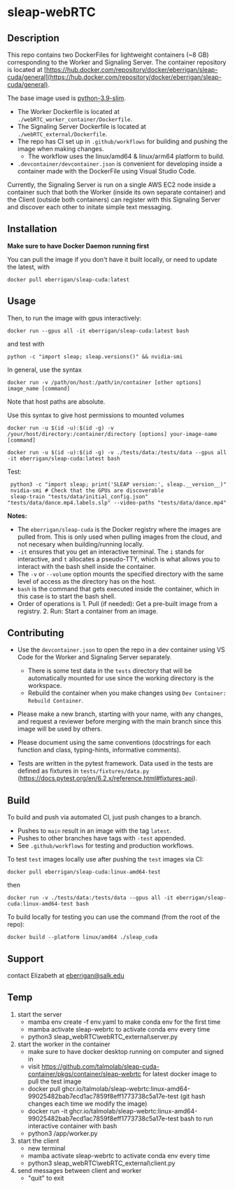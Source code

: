 # sleap-webRTC


## Description
This repo contains two DockerFiles for lightweight containers (~8 GB) corresponding to the Worker and Signaling Server. The container repository is located at [https://hub.docker.com/repository/docker/eberrigan/sleap-cuda/general](https://hub.docker.com/repository/docker/eberrigan/sleap-cuda/general).

The base image used is [python-3.9-slim](https://hub.docker.com/layers/library/python/3.9/images/sha256-8806b78efc2b334c3f6231ae21c43b029c1ae6ab56bdb6a4b95e58bbce85899a).
- The Worker Dockerfile is located at `./webRTC_worker_container/Dockerfile`.
- The Signaling Server Dockerfile is located at `./webRTC_external/Dockerfile`.
- The repo has CI set up in `.github/workflows` for building and pushing the image when making changes.
  - The workflow uses the linux/amd64 & linux/arm64 platform to build. 
- `.devcontainer/devcontainer.json` is convenient for developing inside a container made with the DockerFile using Visual Studio Code.

Currently, the Signaling Server is run on a single AWS EC2 node inside a container such that both the Worker (inside its own separate container) and the Client (outside both containers) can register with this Signaling Server and discover each other to initate simple text messaging.  


## Installation

**Make sure to have Docker Daemon running first**


You can pull the image if you don't have it built locally, or need to update the latest, with

```
docker pull eberrigan/sleap-cuda:latest
```

## Usage 

Then, to run the image with gpus interactively:

```
docker run --gpus all -it eberrigan/sleap-cuda:latest bash
```

and test with 

```
python -c "import sleap; sleap.versions()" && nvidia-smi
```

In general, use the syntax

```
docker run -v /path/on/host:/path/in/container [other options] image_name [command]
```

Note that host paths are absolute. 


Use this syntax to give host permissions to mounted volumes
```
docker run -u $(id -u):$(id -g) -v /your/host/directory:/container/directory [options] your-image-name [command]
```

```
docker run -u $(id -u):$(id -g) -v ./tests/data:/tests/data --gpus all -it eberrigan/sleap-cuda:latest bash
```

Test:

```
 python3 -c "import sleap; print('SLEAP version:', sleap.__version__)"
 nvidia-smi # Check that the GPUs are discoverable
 sleap-train "tests/data/initial_config.json" "tests/data/dance.mp4.labels.slp" --video-paths "tests/data/dance.mp4"
```

**Notes:**

- The `eberrigan/sleap-cuda` is the Docker registry where the images are pulled from. This is only used when pulling images from the cloud, and not necesary when building/running locally.
- `-it` ensures that you get an interactive terminal. The `i` stands for interactive, and `t` allocates a pseudo-TTY, which is what allows you to interact with the bash shell inside the container.
- The `-v` or `--volume` option mounts the specified directory with the same level of access as the directory has on the host.
- `bash` is the command that gets executed inside the container, which in this case is to start the bash shell.
- Order of operations is 1. Pull (if needed): Get a pre-built image from a registry. 2. Run: Start a container from an image.

## Contributing

- Use the `devcontainer.json` to open the repo in a dev container using VS Code for the Worker and Signaling Server separately.
  - There is some test data in the `tests` directory that will be automatically mounted for use since the working directory is the workspace.
  - Rebuild the container when you make changes using `Dev Container: Rebuild Container`.

- Please make a new branch, starting with your name, with any changes, and request a reviewer before merging with the main branch since this image will be used by others.
- Please document using the same conventions (docstrings for each function and class, typing-hints, informative comments).
- Tests are written in the pytest framework. Data used in the tests are defined as fixtures in `tests/fixtures/data.py` (https://docs.pytest.org/en/6.2.x/reference.html#fixtures-api).


## Build
To build and push via automated CI, just push changes to a branch. 
- Pushes to `main` result in an image with the tag `latest`. 
- Pushes to other branches have tags with `-test` appended. 
- See `.github/workflows` for testing and production workflows.

To test `test` images locally use after pushing the `test` images via CI:

```
docker pull eberrigan/sleap-cuda:linux-amd64-test
```

then 

```
docker run -v ./tests/data:/tests/data --gpus all -it eberrigan/sleap-cuda:linux-amd64-test bash
```

To build locally for testing you can use the command (from the root of the repo):

```
docker build --platform linux/amd64 ./sleap_cuda
```

## Support
contact Elizabeth at eberrigan@salk.edu


## Temp 
1. start the server
   - mamba env create -f env.yaml to make conda env for the first time
   - mamba activate sleap-webrtc to activate conda env every time
   - python3 sleap_webRTC\webRTC_external\server.py
2. start the worker in the container
   - make sure to have docker desktop running on computer and signed in
   - visit https://github.com/talmolab/sleap-cuda-container/pkgs/container/sleap-webrtc for latest docker image to pull the test image
   - docker pull ghcr.io/talmolab/sleap-webrtc:linux-amd64-99025482bab7ecd1ac7859f8eff1773738c5a17e-test (git hash changes each time we modify the image)
   - docker run -it ghcr.io/talmolab/sleap-webrtc:linux-amd64-99025482bab7ecd1ac7859f8eff1773738c5a17e-test bash to run interactive container with bash
   - python3 /app/worker.py
3. start the client
   - new terminal
   - mamba activate sleap-webrtc to activate conda env every time
   - python3 sleap_webRTC\webRTC_external\client.py
4. send messages between client and worker
   - "quit" to exit
